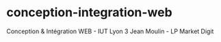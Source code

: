 conception-integration-web
==========================

Conception &amp; Intégration WEB - IUT Lyon 3 Jean Moulin - LP Market Digit
